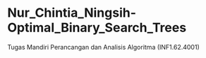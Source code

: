 # Nur_Chintia_Ningsih-Optimal_Binary_Search_Trees
Tugas Mandiri Perancangan dan Analisis Algoritma (INF1.62.4001)
